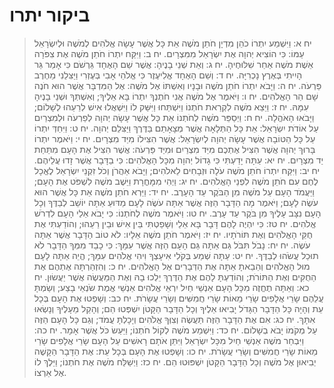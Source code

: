 # ביקור יתרו

> יח א: וַיִּשְׁמַע יִתְרוֹ כֹהֵן מִדְיָן חֹתֵן מֹשֶׁה אֵת כָּל אֲשֶׁר עָשָׂה אֱלֹהִים לְמֹשֶׁה וּלְיִשְׂרָאֵל עַמּוֹ:  כִּי הוֹצִיא יְהוָה אֶת יִשְׂרָאֵל מִמִּצְרָיִם.
> יח ב: וַיִּקַּח יִתְרוֹ חֹתֵן מֹשֶׁה אֶת צִפֹּרָה אֵשֶׁת מֹשֶׁה אַחַר שִׁלּוּחֶיהָ.
> יח ג: וְאֵת שְׁנֵי בָנֶיהָ:  אֲשֶׁר שֵׁם הָאֶחָד גֵּרְשֹׁם כִּי אָמַר גֵּר הָיִיתִי בְּאֶרֶץ נָכְרִיָּה.
> יח ד: וְשֵׁם הָאֶחָד אֱלִיעֶזֶר כִּי אֱלֹהֵי אָבִי בְּעֶזְרִי וַיַּצִּלֵנִי מֵחֶרֶב פַּרְעֹה.
> יח ה: וַיָּבֹא יִתְרוֹ חֹתֵן מֹשֶׁה וּבָנָיו וְאִשְׁתּוֹ אֶל מֹשֶׁה:  אֶל הַמִּדְבָּר אֲשֶׁר הוּא חֹנֶה שָׁם הַר הָאֱלֹהִים.
> יח ו: וַיֹּאמֶר אֶל מֹשֶׁה אֲנִי חֹתֶנְךָ יִתְרוֹ בָּא אֵלֶיךָ; וְאִשְׁתְּךָ וּשְׁנֵי בָנֶיהָ עִמָּהּ.
> יח ז: וַיֵּצֵא מֹשֶׁה לִקְרַאת חֹתְנוֹ וַיִּשְׁתַּחוּ וַיִּשַּׁק לוֹ וַיִּשְׁאֲלוּ אִישׁ לְרֵעֵהוּ לְשָׁלוֹם; וַיָּבֹאוּ הָאֹהֱלָה.
> יח ח: וַיְסַפֵּר מֹשֶׁה לְחֹתְנוֹ אֵת כָּל אֲשֶׁר עָשָׂה יְהוָה לְפַרְעֹה וּלְמִצְרַיִם עַל אוֹדֹת יִשְׂרָאֵל:  אֵת כָּל הַתְּלָאָה אֲשֶׁר מְצָאָתַם בַּדֶּרֶךְ וַיַּצִּלֵם יְהוָה.
> יח ט: וַיִּחַדְּ יִתְרוֹ עַל כָּל הַטּוֹבָה אֲשֶׁר עָשָׂה יְהוָה לְיִשְׂרָאֵל:  אֲשֶׁר הִצִּילוֹ מִיַּד מִצְרָיִם.
> יח י: וַיֹּאמֶר יִתְרוֹ בָּרוּךְ יְהוָה אֲשֶׁר הִצִּיל אֶתְכֶם מִיַּד מִצְרַיִם וּמִיַּד פַּרְעֹה:  אֲשֶׁר הִצִּיל אֶת הָעָם מִתַּחַת יַד מִצְרָיִם.
> יח יא: עַתָּה יָדַעְתִּי כִּי גָדוֹל יְהוָה מִכָּל הָאֱלֹהִים:  כִּי בַדָּבָר אֲשֶׁר זָדוּ עֲלֵיהֶם.
> יח יב: וַיִּקַּח יִתְרוֹ חֹתֵן מֹשֶׁה עֹלָה וּזְבָחִים לֵאלֹהִים; וַיָּבֹא אַהֲרֹן וְכֹל זִקְנֵי יִשְׂרָאֵל לֶאֱכָל לֶחֶם עִם חֹתֵן מֹשֶׁה לִפְנֵי הָאֱלֹהִים.
> יח יג: וַיְהִי מִמָּחֳרָת וַיֵּשֶׁב מֹשֶׁה לִשְׁפֹּט אֶת הָעָם; וַיַּעֲמֹד הָעָם עַל מֹשֶׁה מִן הַבֹּקֶר עַד הָעָרֶב.
> יח יד: וַיַּרְא חֹתֵן מֹשֶׁה אֵת כָּל אֲשֶׁר הוּא עֹשֶׂה לָעָם; וַיֹּאמֶר מָה הַדָּבָר הַזֶּה אֲשֶׁר אַתָּה עֹשֶׂה לָעָם מַדּוּעַ אַתָּה יוֹשֵׁב לְבַדֶּךָ וְכָל הָעָם נִצָּב עָלֶיךָ מִן בֹּקֶר עַד עָרֶב.
> יח טו: וַיֹּאמֶר מֹשֶׁה לְחֹתְנוֹ:  כִּי יָבֹא אֵלַי הָעָם לִדְרֹשׁ אֱלֹהִים.
> יח טז: כִּי יִהְיֶה לָהֶם דָּבָר בָּא אֵלַי וְשָׁפַטְתִּי בֵּין אִישׁ וּבֵין רֵעֵהוּ; וְהוֹדַעְתִּי אֶת חֻקֵּי הָאֱלֹהִים וְאֶת תּוֹרֹתָיו.
> יח יז: וַיֹּאמֶר חֹתֵן מֹשֶׁה אֵלָיו:  לֹא טוֹב הַדָּבָר אֲשֶׁר אַתָּה עֹשֶׂה.
> יח יח: נָבֹל תִּבֹּל גַּם אַתָּה גַּם הָעָם הַזֶּה אֲשֶׁר עִמָּךְ:  כִּי כָבֵד מִמְּךָ הַדָּבָר לֹא תוּכַל עֲשֹׂהוּ לְבַדֶּךָ.
> יח יט: עַתָּה שְׁמַע בְּקֹלִי אִיעָצְךָ וִיהִי אֱלֹהִים עִמָּךְ; הֱיֵה אַתָּה לָעָם מוּל הָאֱלֹהִים וְהֵבֵאתָ אַתָּה אֶת הַדְּבָרִים אֶל הָאֱלֹהִים.
> יח כ: וְהִזְהַרְתָּה אֶתְהֶם אֶת הַחֻקִּים וְאֶת הַתּוֹרֹת; וְהוֹדַעְתָּ לָהֶם אֶת הַדֶּרֶךְ יֵלְכוּ בָהּ וְאֶת הַמַּעֲשֶׂה אֲשֶׁר יַעֲשׂוּן.
> יח כא: וְאַתָּה תֶחֱזֶה מִכָּל הָעָם אַנְשֵׁי חַיִל יִרְאֵי אֱלֹהִים אַנְשֵׁי אֱמֶת שֹׂנְאֵי בָצַע; וְשַׂמְתָּ עֲלֵהֶם שָׂרֵי אֲלָפִים שָׂרֵי מֵאוֹת שָׂרֵי חֲמִשִּׁים וְשָׂרֵי עֲשָׂרֹת.
> יח כב: וְשָׁפְטוּ אֶת הָעָם בְּכָל עֵת וְהָיָה כָּל הַדָּבָר הַגָּדֹל יָבִיאוּ אֵלֶיךָ וְכָל הַדָּבָר הַקָּטֹן יִשְׁפְּטוּ הֵם; וְהָקֵל מֵעָלֶיךָ וְנָשְׂאוּ אִתָּךְ.
> יח כג: אִם אֶת הַדָּבָר הַזֶּה תַּעֲשֶׂה וְצִוְּךָ אֱלֹהִים וְיָכָלְתָּ עֲמֹד; וְגַם כָּל הָעָם הַזֶּה עַל מְקֹמוֹ יָבֹא בְשָׁלוֹם.
> יח כד: וַיִּשְׁמַע מֹשֶׁה לְקוֹל חֹתְנוֹ; וַיַּעַשׂ כֹּל אֲשֶׁר אָמָר.
> יח כה: וַיִּבְחַר מֹשֶׁה אַנְשֵׁי חַיִל מִכָּל יִשְׂרָאֵל וַיִּתֵּן אֹתָם רָאשִׁים עַל הָעָם שָׂרֵי אֲלָפִים שָׂרֵי מֵאוֹת שָׂרֵי חֲמִשִּׁים וְשָׂרֵי עֲשָׂרֹת.
> יח כו: וְשָׁפְטוּ אֶת הָעָם בְּכָל עֵת:  אֶת הַדָּבָר הַקָּשֶׁה יְבִיאוּן אֶל מֹשֶׁה וְכָל הַדָּבָר הַקָּטֹן יִשְׁפּוּטוּ הֵם.
> יח כז: וַיְשַׁלַּח מֹשֶׁה אֶת חֹתְנוֹ; וַיֵּלֶךְ לוֹ אֶל אַרְצוֹ. 
 


